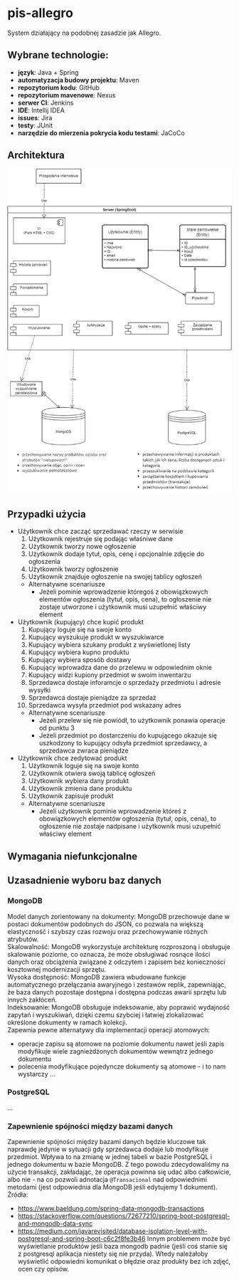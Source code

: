 # pis-allegro
System działający na podobnej zasadzie jak Allegro.

## Wybrane technologie:
- **język**: Java + Spring
- **automatyzacja budowy projektu**: Maven
- **repozytorium kodu**: GitHub
- **repozytorium mavenowe**: Nexus
- **serwer CI**: Jenkins
- **IDE**: Intellij IDEA
- **issues**: Jira
- **testy**: JUnit
- **narzędzie do mierzenia pokrycia kodu testami**: JaCoCo

## Architektura
![diagram uml](images/architektura.png)

## Przypadki użycia

- Użytkownik chce zacząć sprzedawać rzeczy w serwisie
  1. Użytkownik rejestruje się podając właśniwe dane
  2. Użytkownik tworzy nowe ogłoszenie
  3. Użytkownik dodaje tytuł, opis, cenę i opcjonalnie zdjęcie do ogłoszenia
  4. Użytkownik tworzy ogłoszenie
  5. Użytkownik znajduje ogłoszenie na swojej tablicy ogłoszeń
  - Alternatywne scenariusze
    - Jeżeli pominie wprowadzenie któregoś z obowiązkowych elementów ogłoszenia (tytuł, opis, cena), to ogłoszenie nie zostaje utworzone i użytkownik musi uzupełnić właściwy element
- Użytkownik (kupujący) chce kupić produkt
  1. Kupujący loguje się na swoje konto
  2. Kupujący wyszukuje produkt w wyszukiwarce
  3. Kupujący wybiera szukany produkt z wyświetlonej listy
  4. Kupujący wybiera kupno produktu
  5. Kupujący wybiera sposób dostawy
  6. Kupujący wprowadza dane do przelewu w odpowiednim oknie
  7. Kupujący widzi kupiony przedmiot w swoim inwentarzu
  8. Sprzedawca dostaje inforamcje o sprzedaży przedmiotu i adresie wysyłki
  9. Sprzedawca dostaje pieniądze za sprzedaż
  10. Sprzedawca wysyła przedmiot pod wskazany adres
    - Alternatywne scenariusze
      - Jeżeli przelew się nie powiódł, to użytkownik ponawia operacje od punktu 3
      - Jeżeli przedmiot po dostarczeniu do kupującego okazuje się uszkodzony to kupujący odsyła przedmiot sprzedawcy, a sprzedawca zwraca pieniądze
- Użytkownik chce zedytować produkt
  1. Użytkownik loguje się na swoje konto
  2. Użytkownik otwiera swoją tablicę ogłoszeń
  3. Użytkownik wybiera dany produkt
  4. Użytkownik zmienia dane produktu
  5. Użytkownik zapisuje produkt
  - Alternatywne scenariusze
    - Jeżeli użytkownik pominie wprowadzenie któreś z obowiązkowych elementów ogłoszenia (tytuł, opis, cena), to ogłoszenie nie zostaje nadpisane i użytkownik musi uzupełnić właściwy element


## Wymagania niefunkcjonalne


## Uzasadnienie wyboru baz danych
### MongoDB
Model danych zorientowany na dokumenty: MongoDB przechowuje dane w postaci dokumentów podobnych do JSON, co pozwala na większą elastyczność i szybszy czas rozwoju oraz przechowywanie różnych atrybutów.   
Skalowalność: MongoDB wykorzystuje architekturę rozproszoną i obsługuje skalowanie poziome, co oznacza, że może obsługiwać rosnące ilości danych oraz obciążenia związane z odczytem i zapisem bez konieczności kosztownej modernizacji sprzętu.   
Wysoka dostępność: MongoDB zawiera wbudowane funkcje automatycznego przełączania awaryjnego i zestawów replik, zapewniając, że baza danych pozostaje dostępna i dostępna podczas awarii sprzętu lub innych zakłóceń.   
Indeksowanie: MongoDB obsługuje indeksowanie, aby poprawić wydajność zapytań i wyszukiwań, dzięki czemu szybciej i łatwiej zlokalizować określone dokumenty w ramach kolekcji.    
Zapewnia pewne alternatywy dla implementacji operacji atomowych: 
  - operacje zapisu są atomowe na poziomie dokumentu nawet jeśli zapis modyfikuje wiele zagnieżdżonych dokumentów wewnątrz jednego dokumentu
  - polecenia modyfikujące pojedyncze dokumenty są atomowe - i to nam wystarczy
...
### PostgreSQL
...

### Zapewnienie spójności między bazami danych
Zapewnienie spójności między bazami danych będzie kluczowe tak naprawdę jedynie w sytuacji gdy sprzedawca dodaje lub modyfikuje przedmiot. Wpływa to na zmianę w jednej tabeli w bazie PostgreSQL i jednego dokumentu w bazie MongoDB. Z tego powodu zdecydowaliśmy na użycie transakcji, zakładając, że operacja powinna się udać albo całkowicie, albo nie - na co pozwoli adnotacja `@Transacional` nad odpowiednimi metodami (jest odpowiednia dla MongoDB jeśli edytujemy 1 dokument).   
Źródła: 
- https://www.baeldung.com/spring-data-mongodb-transactions
- https://stackoverflow.com/questions/72677210/spring-boot-postgresql-and-mongodb-data-sync
- https://medium.com/javarevisited/database-isolation-level-with-postgresql-and-spring-boot-c6c2f8fe3b46
Innym problemem może być wyświetlanie produktów jeśli baza mongodb padnie (jeśli coś stanie się z postgresql aplikacja niestety się nie przyda). Wtedy należałoby wyświetlić odpowiedni komunikat o błędzie oraz produkty bez ich zdjęć, ocen czy opisów.
